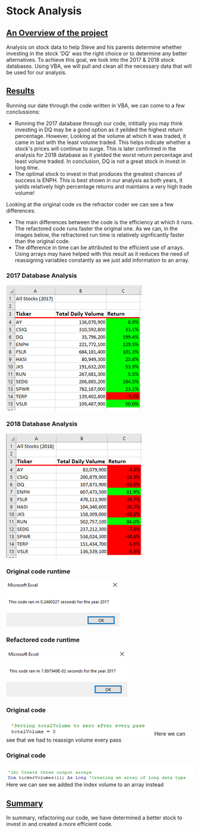 # Stock Analysis

## <u> An Overview of the project </u>
Analysis on stock data to help Steve and his parents determine whether investing in the stock 'DQ' was the right choice or to determine any better alternatives. 
To achieve this goal, we look into the 2017 & 2018 stock databases. Using VBA, we will pull and clean all the necessary data that will be used for our analysis.

## <u> Results </u>
Running our date through the code written in VBA, we can come to a few conclussions:
* Running the 2017 database through our code, intitially you may think investing in DQ may be a good option as it yeilded the highest return percentage. However, Looking at the volume at which it was traded, it came in last with the least volume traded. This helps indicate whether a stock's prices will continue to surge. This is later confirmed in the analysis for 2018 database as it yielded the worst return percentage and least volume traded. In conclusion, DQ is not a great stock in invest in long time.
* The optimal stock to invest in that produces the greatest chances of success is ENPH. This is best shown in our analysis as both years, it yields relatively high percentage returns and maintains a very high trade volume!

Looking at the original code vs the refractor coder we can see a few differences:
* The main differences between the code is the efficiency at which it runs. The refactored code runs faster the original one. As we can, in the images below, the refractored run time is relatively signficantly faster than the original code.
* The difference in time can be attributed to the efficient use of arrays. Using arrays may have helped with this result as it reduces the need of reassigning variables constantly as we just add information to an array.

### 2017 Database Analysis
![2017_photo](images/2017_photo.png)

### 2018 Database Analysis
![2018_photo](images/2018_photo.png)

### Original code runtime
![2017_runtime](images/2017_runtime.PNG)

### Refactored code runtime
![2017_runtime_r](images/2017_runtime_r.PNG)

### Original code
![original_code](images/original_code.PNG)
Here we can see that we had to reassign volume every pass

### Original code
![refactored_code](images/refractored_code.PNG)
Here we can see we added the index volume to an array instead

## <u> Summary </u>
In summary, refactoring our code, we have determined a better stock to invest in and created a more efficient code. 

